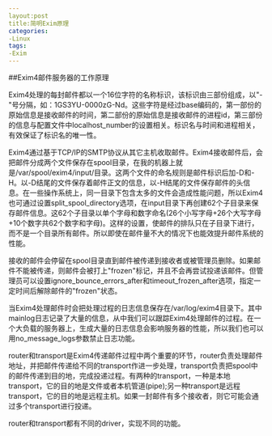 ```yaml
---
layout:post
title:简明Exim原理
categories:
-Linux
tags:
-Exim
---
```


##Exim4邮件服务器的工作原理

Exim4处理的每封邮件都以一个16位字符的名称标识，该标识由三部份组成，以"-"号分隔，如：1GS3YU-0000zG-Nd。这些字符是经过base编码的，第一部份的原始信息是接收邮件的时间，第二部份的原始信息是接收邮件的进程id，第三部份的信息与配置文件中localhost_number的设置相关。标识名与时间和进程相关，有效保证了标识名的唯一性。

Exim4通过基于TCP/IP的SMTP协议从其它主机收取邮件。Exim4接收邮件后，会把邮件分成两个文件保存在spool目录，在我的机器上就是/var/spool/exim4/input/目录。这两个文件的命名规则是邮件标识后加-D和-H。以-D结尾的文件保存着邮件正文的信息，以-H结尾的文件保存邮件的头信息。在一些操作系统上，同一目录下包含太多的文件会造成性能问题，所以Exim4也可通过设置split_spool_directory选项，在input目录下再创建62个子目录来保存邮件信息。这62个子目录以单个字母和数字命名(26个小写字母+26个大写字母+10个数字共62个数字和字母)。这样的设置，使邮件的排队只在子目录下进行，而不是一个目录所有邮件。所以即使在邮件量不大的情况下也能效提升邮件系统的性能。

接收的邮件会停留在spool目录直到邮件被传递到接收者或被管理员删除。如果邮件不能被传递，则邮件会被打上"frozen"标记，并且不会再尝试投递该邮件。但管理员可以设置ignore_bounce_errors_after和timeout_frozen_after选项，指定一定时间后解除邮件的"frozen"状态。

当Exim4处理邮件时会把处理过程的日志信息保存在/var/log/exim4目录下。其中mainlog日志记录了大量的信息，从中我们可以跟踪Exim4处理邮件的过程。在一个大负载的服务器上，生成大量的日志信息会影响服务器的性能，所以我们也可以用no_message_logs参数禁止日志功能。

router和transport是Exim4传递邮件过程中两个重要的环节，router负责处理邮件地址，并把邮件传递给不同的transport作进一步处理，transport负责把spool中的邮件传递到目的地，完成投递过程。有两种的transport，一种是本地transport，它的目的地是文件或者本机管道(pipe);另一种transport是远程transport，它的目的地是远程主机。如果一封邮件有多个接收者，则它可能会通过多个transport进行投递。

router和transport都有不同的driver，实现不同的功能。
